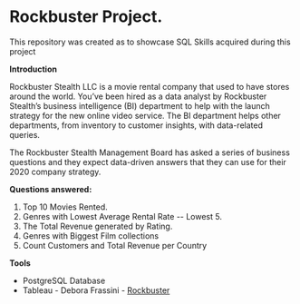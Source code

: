 # Rockbuster Project.
This repository was created as to showcase SQL Skills acquired during this project

**Introduction**

Rockbuster Stealth LLC is a movie rental company that used to have stores around the
world. You’ve been hired as a data analyst by Rockbuster Stealth’s business intelligence (BI)
department to help with the launch strategy for the new online video service. The BI
department helps other departments, from inventory to customer insights, with data-related
queries.

 The Rockbuster Stealth Management Board has asked a series of business questions and
 they expect data-driven answers that they can use for their 2020 company strategy. 

**Questions answered:**
1. Top 10 Movies Rented.
2. Genres with Lowest Average Rental Rate -- Lowest 5.
3. The Total Revenue generated by Rating.
4. Genres with Biggest Film collections
5. Count Customers and Total Revenue per Country

**Tools**
 * PostgreSQL Database
 * Tableau - Debora Frassini - [Rockbuster](https://public.tableau.com/app/profile/debora.frassini/viz/Rockbuster2_17120018857830/Sheet1) 
 
